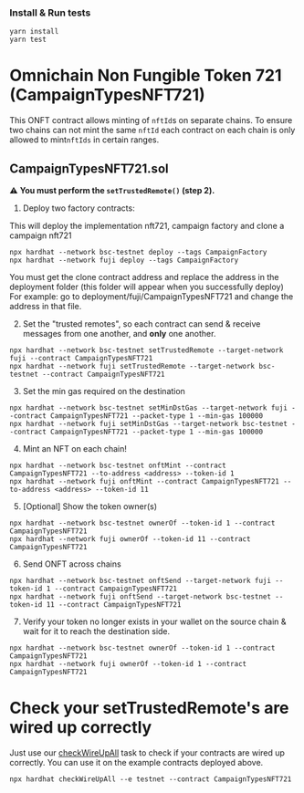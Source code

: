 ### Install & Run tests

```shell
yarn install
yarn test
```

# Omnichain Non Fungible Token 721 (CampaignTypesNFT721)

This ONFT contract allows minting of `nftId`s on separate chains. To ensure two chains can not mint the same `nftId` each contract on each chain is only allowed to mint`nftIds` in certain ranges.

## CampaignTypesNFT721.sol

:warning: **You must perform the `setTrustedRemote()` (step 2).**

1. Deploy two factory contracts:

This will deploy the implementation nft721, campaign factory and clone a campaign nft721

```shell
npx hardhat --network bsc-testnet deploy --tags CampaignFactory
npx hardhat --network fuji deploy --tags CampaignFactory
```

You must get the clone contract address and replace the address in the deployment folder (this folder will appear when you successfully deploy)
For example: go to deployment/fuji/CampaignTypesNFT721 and change the address in that file.

2. Set the "trusted remotes", so each contract can send & receive messages from one another, and **only** one another.

```shell
npx hardhat --network bsc-testnet setTrustedRemote --target-network fuji --contract CampaignTypesNFT721
npx hardhat --network fuji setTrustedRemote --target-network bsc-testnet --contract CampaignTypesNFT721
```

3. Set the min gas required on the destination

```shell
npx hardhat --network bsc-testnet setMinDstGas --target-network fuji --contract CampaignTypesNFT721 --packet-type 1 --min-gas 100000
npx hardhat --network fuji setMinDstGas --target-network bsc-testnet --contract CampaignTypesNFT721 --packet-type 1 --min-gas 100000
```

4. Mint an NFT on each chain!

```shell
npx hardhat --network bsc-testnet onftMint --contract CampaignTypesNFT721 --to-address <address> --token-id 1
npx hardhat --network fuji onftMint --contract CampaignTypesNFT721 --to-address <address> --token-id 11
```

5. [Optional] Show the token owner(s)

```shell
npx hardhat --network bsc-testnet ownerOf --token-id 1 --contract CampaignTypesNFT721
npx hardhat --network fuji ownerOf --token-id 11 --contract CampaignTypesNFT721
```

6. Send ONFT across chains

```shell
npx hardhat --network bsc-testnet onftSend --target-network fuji --token-id 1 --contract CampaignTypesNFT721
npx hardhat --network fuji onftSend --target-network bsc-testnet --token-id 11 --contract CampaignTypesNFT721
```

7. Verify your token no longer exists in your wallet on the source chain & wait for it to reach the destination side.

```shell
npx hardhat --network bsc-testnet ownerOf --token-id 1 --contract CampaignTypesNFT721
npx hardhat --network fuji ownerOf --token-id 1 --contract CampaignTypesNFT721
```

# Check your setTrustedRemote's are wired up correctly

Just use our [checkWireUpAll](./tasks/checkWireUpAll.js) task to check if your contracts are wired up correctly. You can use it on the example contracts deployed above.

```shell
npx hardhat checkWireUpAll --e testnet --contract CampaignTypesNFT721
```
